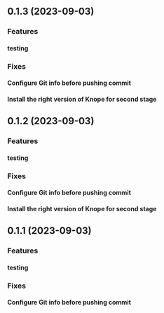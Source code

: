 ## 0.1.3 (2023-09-03)

### Features

#### testing

### Fixes

#### Configure Git info before pushing commit

#### Install the right version of Knope for second stage

## 0.1.2 (2023-09-03)

### Features

#### testing

### Fixes

#### Configure Git info before pushing commit

#### Install the right version of Knope for second stage

## 0.1.1 (2023-09-03)

### Features

#### testing

### Fixes

#### Configure Git info before pushing commit
